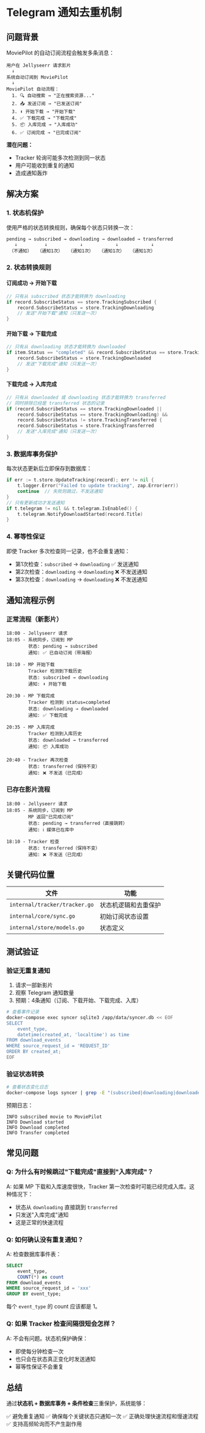 # Telegram 通知去重机制

## 问题背景

MoviePilot 的自动订阅流程会触发多条消息：

```
用户在 Jellyseerr 请求影片
  ↓
系统自动订阅到 MoviePilot
  ↓
MoviePilot 自动流程：
  1. 🔍 自动搜索 → "正在搜索资源..."
  2. 📤 发送订阅 → "已发送订阅"
  3. ⬇️ 开始下载 → "开始下载"
  4. ✅ 下载完成 → "下载完成"
  5. 📦 入库完成 → "入库成功"
  6. ✅ 订阅完成 → "已完成订阅"
```

**潜在问题：**
- Tracker 轮询可能多次检测到同一状态
- 用户可能收到重复的通知
- 造成通知轰炸

## 解决方案

### 1. 状态机保护

使用严格的状态转换规则，确保每个状态只转换一次：

```
pending → subscribed → downloading → downloaded → transferred
   ↓          ↓            ↓            ↓            ↓
 （不通知）  （通知1次）  （通知1次）  （通知1次）  （通知1次）
```

### 2. 状态转换规则

#### 订阅成功 → 开始下载
```go
// 只有从 subscribed 状态才能转换为 downloading
if record.SubscribeStatus == store.TrackingSubscribed {
    record.SubscribeStatus = store.TrackingDownloading
    // 发送"开始下载"通知（只发送一次）
}
```

#### 开始下载 → 下载完成
```go
// 只有从 downloading 状态才能转换为 downloaded
if item.Status == "completed" && record.SubscribeStatus == store.TrackingDownloading {
    record.SubscribeStatus = store.TrackingDownloaded
    // 发送"下载完成"通知（只发送一次）
}
```

#### 下载完成 → 入库完成
```go
// 只有从 downloaded 或 downloading 状态才能转换为 transferred
// 同时排除已经是 transferred 状态的记录
if (record.SubscribeStatus == store.TrackingDownloaded ||
    record.SubscribeStatus == store.TrackingDownloading) &&
    record.SubscribeStatus != store.TrackingTransferred {
    record.SubscribeStatus = store.TrackingTransferred
    // 发送"入库完成"通知（只发送一次）
}
```

### 3. 数据库事务保护

每次状态更新后立即保存到数据库：

```go
if err := t.store.UpdateTracking(record); err != nil {
    t.logger.Error("Failed to update tracking", zap.Error(err))
    continue  // 失败则跳过，不发送通知
}
// 只有更新成功才发送通知
if t.telegram != nil && t.telegram.IsEnabled() {
    t.telegram.NotifyDownloadStarted(record.Title)
}
```

### 4. 幂等性保证

即使 Tracker 多次检查同一记录，也不会重复通知：

- 第1次检查：`subscribed` → `downloading` ✅ 发送通知
- 第2次检查：`downloading` → `downloading` ❌ 不发送通知
- 第3次检查：`downloading` → `downloading` ❌ 不发送通知

## 通知流程示例

### 正常流程（新影片）

```
18:00 - Jellyseerr 请求
18:05 - 系统同步，订阅到 MP
        状态: pending → subscribed
        通知: ✅ 已自动订阅（带海报）

18:10 - MP 开始下载
        Tracker 检测到下载历史
        状态: subscribed → downloading
        通知: ⬇️ 开始下载

20:30 - MP 下载完成
        Tracker 检测到 status=completed
        状态: downloading → downloaded
        通知: ✅ 下载完成

20:35 - MP 入库完成
        Tracker 检测到入库历史
        状态: downloaded → transferred
        通知: 📦 入库成功

20:40 - Tracker 再次检查
        状态: transferred（保持不变）
        通知: ❌ 不发送（已完成）
```

### 已存在影片流程

```
18:00 - Jellyseerr 请求
18:05 - 系统同步，订阅到 MP
        MP 返回"已完成订阅"
        状态: pending → transferred（直接跳转）
        通知: ℹ️ 媒体已在库中

18:10 - Tracker 检查
        状态: transferred（保持不变）
        通知: ❌ 不发送（已完成）
```

## 关键代码位置

| 文件 | 功能 |
|------|------|
| `internal/tracker/tracker.go` | 状态机逻辑和去重保护 |
| `internal/core/sync.go` | 初始订阅状态设置 |
| `internal/store/models.go` | 状态定义 |

## 测试验证

### 验证无重复通知

1. 请求一部新影片
2. 观察 Telegram 通知数量
3. 预期：4条通知（订阅、下载开始、下载完成、入库）

```bash
# 查看事件记录
docker-compose exec syncer sqlite3 /app/data/syncer.db << EOF
SELECT
    event_type,
    datetime(created_at, 'localtime') as time
FROM download_events
WHERE source_request_id = 'REQUEST_ID'
ORDER BY created_at;
EOF
```

### 验证状态转换

```bash
# 查看状态变化日志
docker-compose logs syncer | grep -E "(subscribed|downloading|downloaded|transferred)"
```

预期日志：
```
INFO subscribed movie to MoviePilot
INFO Download started
INFO Download completed
INFO Transfer completed
```

## 常见问题

### Q: 为什么有时候跳过"下载完成"直接到"入库完成"？

A: 如果 MP 下载和入库速度很快，Tracker 第一次检查时可能已经完成入库。这种情况下：
- 状态从 `downloading` 直接跳到 `transferred`
- 只发送"入库完成"通知
- 这是正常的快速流程

### Q: 如何确认没有重复通知？

A: 检查数据库事件表：

```sql
SELECT
    event_type,
    COUNT(*) as count
FROM download_events
WHERE source_request_id = 'xxx'
GROUP BY event_type;
```

每个 `event_type` 的 count 应该都是 1。

### Q: 如果 Tracker 检查间隔很短会怎样？

A: 不会有问题。状态机保护确保：
- 即使每分钟检查一次
- 也只会在状态真正变化时发送通知
- 幂等性保证不会重复

## 总结

通过**状态机 + 数据库事务 + 条件检查**三重保护，系统能够：

✅ 避免重复通知
✅ 确保每个关键状态只通知一次
✅ 正确处理快速流程和慢速流程
✅ 支持高频轮询而不产生副作用

